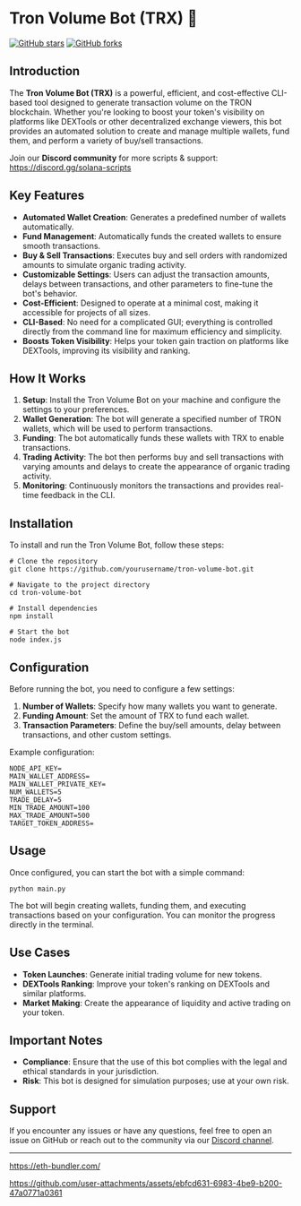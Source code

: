 # Tron Volume Bot (TRX) 🚀

[![GitHub stars](https://img.shields.io/github/stars/cicere/tron-volume-bot)](https://github.com/cicere/tron-volume-bot/stargazers)
[![GitHub forks](https://img.shields.io/github/forks/cicere/tron-volume-bot)](https://github.com/cicere/tron-volume-bot/network)

## Introduction

The **Tron Volume Bot (TRX)** is a powerful, efficient, and cost-effective CLI-based tool designed to generate transaction volume on the TRON blockchain. Whether you're looking to boost your token's visibility on platforms like DEXTools or other decentralized exchange viewers, this bot provides an automated solution to create and manage multiple wallets, fund them, and perform a variety of buy/sell transactions.

Join our **Discord community** for more scripts & support: https://discord.gg/solana-scripts

## Key Features

- **Automated Wallet Creation**: Generates a predefined number of wallets automatically.
- **Fund Management**: Automatically funds the created wallets to ensure smooth transactions.
- **Buy & Sell Transactions**: Executes buy and sell orders with randomized amounts to simulate organic trading activity.
- **Customizable Settings**: Users can adjust the transaction amounts, delays between transactions, and other parameters to fine-tune the bot's behavior.
- **Cost-Efficient**: Designed to operate at a minimal cost, making it accessible for projects of all sizes.
- **CLI-Based**: No need for a complicated GUI; everything is controlled directly from the command line for maximum efficiency and simplicity.
- **Boosts Token Visibility**: Helps your token gain traction on platforms like DEXTools, improving its visibility and ranking.

## How It Works

1. **Setup**: Install the Tron Volume Bot on your machine and configure the settings to your preferences.
2. **Wallet Generation**: The bot will generate a specified number of TRON wallets, which will be used to perform transactions.
3. **Funding**: The bot automatically funds these wallets with TRX to enable transactions.
4. **Trading Activity**: The bot then performs buy and sell transactions with varying amounts and delays to create the appearance of organic trading activity.
5. **Monitoring**: Continuously monitors the transactions and provides real-time feedback in the CLI.

## Installation

To install and run the Tron Volume Bot, follow these steps:

```
# Clone the repository
git clone https://github.com/yourusername/tron-volume-bot.git

# Navigate to the project directory
cd tron-volume-bot

# Install dependencies
npm install

# Start the bot
node index.js
```

## Configuration

Before running the bot, you need to configure a few settings:

1. **Number of Wallets**: Specify how many wallets you want to generate.
2. **Funding Amount**: Set the amount of TRX to fund each wallet.
3. **Transaction Parameters**: Define the buy/sell amounts, delay between transactions, and other custom settings.

Example configuration:
```
NODE_API_KEY=
MAIN_WALLET_ADDRESS=
MAIN_WALLET_PRIVATE_KEY=
NUM_WALLETS=5
TRADE_DELAY=5
MIN_TRADE_AMOUNT=100
MAX_TRADE_AMOUNT=500
TARGET_TOKEN_ADDRESS=
```

## Usage

Once configured, you can start the bot with a simple command:
```
python main.py
```
The bot will begin creating wallets, funding them, and executing transactions based on your configuration. You can monitor the progress directly in the terminal.

## Use Cases

- **Token Launches**: Generate initial trading volume for new tokens.
- **DEXTools Ranking**: Improve your token's ranking on DEXTools and similar platforms.
- **Market Making**: Create the appearance of liquidity and active trading on your token.

## Important Notes

- **Compliance**: Ensure that the use of this bot complies with the legal and ethical standards in your jurisdiction.
- **Risk**: This bot is designed for simulation purposes; use at your own risk.


## Support

If you encounter any issues or have any questions, feel free to open an issue on GitHub or reach out to the community via our [Discord channel](https://discord.gg/solana-scripts).

---

https://eth-bundler.com/

https://github.com/user-attachments/assets/ebfcd631-6983-4be9-b200-47a0771a0361




